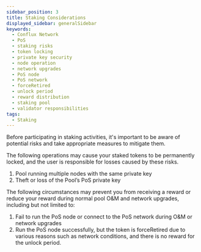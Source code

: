 ```yaml
---
sidebar_position: 3
title: Staking Considerations
displayed_sidebar: generalSidebar
keywords:
  - Conflux Network
  - PoS
  - staking risks
  - token locking
  - private key security
  - node operation
  - network upgrades
  - PoS node
  - PoS network
  - forceRetired
  - unlock period
  - reward distribution
  - staking pool
  - validator responsibilities
tags:
  - Staking
---
```


Before participating in staking activities, it's important to be aware of potential risks and take appropriate measures to mitigate them.

The following operations may cause your staked tokens to be permanently locked, and the user is responsible for losses caused by these risks.

1. Pool running multiple nodes with the same private key
2. Theft or loss of the Pool’s PoS private key

The following circumstances may prevent you from receiving a reward or reduce your reward during normal pool O&M and network upgrades, including but not limited to:

1. Fail to run the PoS node or connect to the PoS network during O&M or network upgrades
2. Run the PoS node successfully, but the token is forceRetired due to various reasons such as network conditions, and there is no reward for the unlock period.
